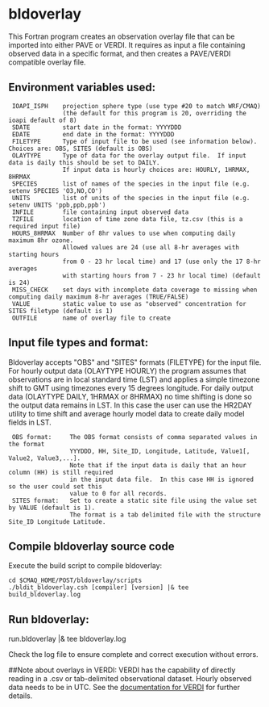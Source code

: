 bldoverlay
========

This Fortran program creates an observation overlay file that can be imported into either PAVE or VERDI. It requires as input a file containing observed data in a specific format, and then creates a PAVE/VERDI compatible overlay file.

## Environment variables used:

```
 IOAPI_ISPH    projection sphere type (use type #20 to match WRF/CMAQ)
               (the default for this program is 20, overriding the ioapi default of 8) 
 SDATE         start date in the format: YYYYDDD
 EDATE         end date in the format: YYYYDDD
 FILETYPE      Type of input file to be used (see information below).  Choices are: OBS, SITES (default is OBS)
 OLAYTYPE      Type of data for the overlay output file.  If input data is daily this should be set to DAILY.
               If input data is hourly choices are: HOURLY, 1HRMAX, 8HRMAX
 SPECIES       list of names of the species in the input file (e.g. setenv SPECIES 'O3,NO,CO')
 UNITS         list of units of the species in the input file (e.g. setenv UNITS 'ppb,ppb,ppb')
 INFILE        file containing input observed data
 TZFILE        location of time zone data file, tz.csv (this is a required input file)
 HOURS_8HRMAX  Number of 8hr values to use when computing daily maximum 8hr ozone.
               Allowed values are 24 (use all 8-hr averages with starting hours 
               from 0 - 23 hr local time) and 17 (use only the 17 8-hr averages
               with starting hours from 7 - 23 hr local time) (default is 24)
 MISS_CHECK    set days with incomplete data coverage to missing when computing daily maximum 8-hr averages (TRUE/FALSE)
 VALUE         static value to use as "observed" concentration for SITES filetype (default is 1)
 OUTFILE       name of overlay file to create
```

## Input file types and format:

Bldoverlay accepts "OBS" and "SITES" formats (FILETYPE) for the input file. For hourly output data (OLAYTYPE HOURLY) the program assumes that observations are in local standard time (LST) and applies a simple timezone shift to GMT using timezones every 15 degrees longitude.  For daily output data (OLAYTYPE DAILY, 1HRMAX or 8HRMAX) no time shifting is done so the output data remains in LST.  In this case the user can use the HR2DAY utility to time shift and average hourly model data to create daily model fields in LST.

```
 OBS format:     The OBS format consists of comma separated values in the format 
                 YYYDDD, HH, Site_ID, Longitude, Latitude, Value1[, Value2, Value3,...]. 
                 Note that if the input data is daily that an hour column (HH) is still required 
                 in the input data file.  In this case HH is ignored so the user could set this 
                 value to 0 for all records.
 SITES format:   Set to create a static site file using the value set by VALUE (default is 1). 
                 The format is a tab delimited file with the structure Site_ID Longitude Latitude.
```
## Compile bldoverlay source code

Execute the build script to compile bldoverlay:

```
cd $CMAQ_HOME/POST/bldoverlay/scripts
./bldit_bldoverlay.csh [compiler] [version] |& tee build_bldoverlay.log
```


## Run bldoverlay:
 run.bldoverlay |& tee bldoverlay.log

Check the log file to ensure complete and correct execution without errors.

##Note about overlays in VERDI:
VERDI has the capability of directly reading in a .csv or tab-delimited observational dataset. Hourly observed data needs to be in UTC.  See the [documentation for VERDI](https://github.com/CEMPD/VERDI/releases) for further details.
